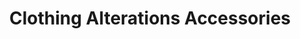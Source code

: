 ---
title: "Clothing Alterations Accessories"
url: /gateshead/clothing-alterations-accessories/
shop: tailor
---